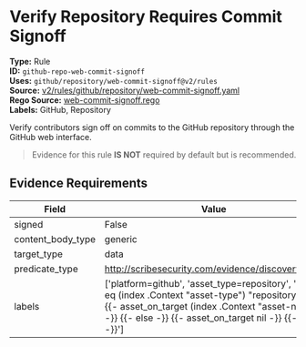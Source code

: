 # Verify Repository Requires Commit Signoff  
**Type:** Rule  
**ID:** `github-repo-web-commit-signoff`  
**Uses:** `github/repository/web-commit-signoff@v2/rules`  
**Source:** [v2/rules/github/repository/web-commit-signoff.yaml](https://github.com/scribe-public/sample-policies/v2/rules/github/repository/web-commit-signoff.yaml)  
**Rego Source:** [web-commit-signoff.rego](https://github.com/scribe-public/sample-policies/v2/rules/github/repository/web-commit-signoff.rego)  
**Labels:** GitHub, Repository  

Verify contributors sign off on commits to the GitHub repository through the GitHub web interface.

> Evidence for this rule **IS NOT** required by default but is recommended.


## Evidence Requirements  
| Field | Value |
|-------|-------|
| signed | False |
| content_body_type | generic |
| target_type | data |
| predicate_type | http://scribesecurity.com/evidence/discovery/v0.1 |
| labels | ['platform=github', 'asset_type=repository', '{{- if eq (index .Context "asset-type") "repository" -}} {{- asset_on_target (index .Context "asset-name") -}} {{- else -}} {{- asset_on_target nil -}} {{- end -}}'] |

